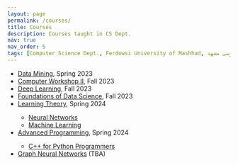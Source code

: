 ```yaml
---
layout: page
permalink: /courses/
title: Courses
description: Courses taught in CS Dept.
nav: true
nav_order: 5
tags: [Computer Science Dept., Ferdowsi University of Mashhad, علوم کامپیوتر دانشگاه فردوسی مشهد]
---
```


<ul>
 <li> <a href="https://fum-cs.github.io/cs-bsc-dm/">Data Mining</a>, Spring 2023</li>
 <li> <a href="https://fum-cs.github.io/cw2/">Computer Workshop II</a>, Fall 2023</li>
 <li> <a href="https://fum-cs.github.io/dl/">Deep Learning</a>, Fall 2023</li>
 <li> <a href="https://fum-cs.github.io/fds/">Foundations of Data Science</a>, Fall 2023</li>
 <li> <a href="https://fum-cs.github.io/learning-theory/">Learning Theory</a>, Spring 2024</li>
  <ul>
  <li><a href="https://fum-cs.github.io/neural-networks/">Neural Networks</a></li>
  <li><a href="https://fum-cs.github.io/machine-learning//">Machine Learning</a></li>
 </ul>
 <li> <a href="https://fum-cs.github.io/modern-cpp/">Advanced Programming</a>, Spring 2024</li>
  <ul>
  <li><a href="https://fum-cs.github.io/cpp4python/">C++ for Python Programmers</a></li>
 </ul>
 <!--<li> <a href="https://fum-cs.github.io/ci/"> Computational Intelligence, Spring 2024</a></li>
	 <ul>
		<li><a href="https://fum-cs.github.io/neural-networks/">Neural Networks</a></li>
		<li><a href="">Evolutionary Algorithms</a></li>
		<li><a href="">Fuzzy Logic</a></li>
	</ul> -->
 <li> <a href="https://fum-cs.github.io/gnn/">Graph Neural Networks</a> (TBA)</li>
</ul>

<!-- For now, this page is assumed to be a static description of your courses. You can convert it to a collection similar to `_projects/` so that you can have a dedicated page for each course.

Organize your courses by years, topics, or universities, however you like! -->
